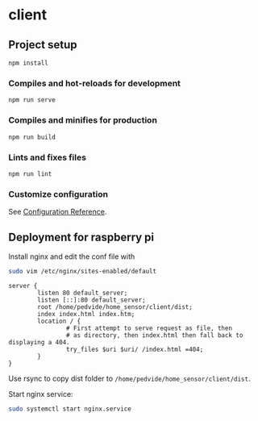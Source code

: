 # client

## Project setup

```
npm install
```

### Compiles and hot-reloads for development

```
npm run serve
```

### Compiles and minifies for production

```
npm run build
```

### Lints and fixes files

```
npm run lint
```

### Customize configuration

See [Configuration Reference](https://cli.vuejs.org/config/).

## Deployment for raspberry pi

Install nginx and edit the conf file with

```bash
sudo vim /etc/nginx/sites-enabled/default
```

```
server {
        listen 80 default_server;
        listen [::]:80 default_server;
        root /home/pedvide/home_sensor/client/dist;
        index index.html index.htm;
        location / {
                # First attempt to serve request as file, then
                # as directory, then index.html then fall back to displaying a 404.
                try_files $uri $uri/ /index.html =404;
        }
}
```

Use rsync to copy dist folder to `/home/pedvide/home_sensor/client/dist`.

Start nginx service:

```bash
sudo systemctl start nginx.service
```
